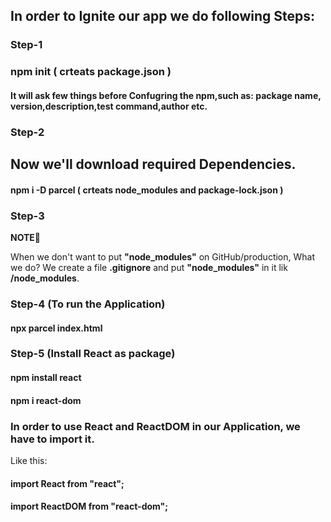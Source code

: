 ## In order to Ignite our app we do following Steps:
### Step-1
### npm init ( crteats package.json )
#### It will ask few things before Confugring the npm,such as: package name, version,description,test command,author etc.

### Step-2
## Now we'll download required Dependencies.
#### npm i -D parcel ( crteats node_modules and package-lock.json )

### Step-3
<b>NOTE📝</b>
<p> When we don't want to put <b>"node_modules"</b> on GitHub/production, What we do? We create a file <b>.gitignore</b> and put <b>"node_modules"</b> in it lik <b>/node_modules</b>.</p>

### Step-4 (To run the Application)
#### npx parcel index.html

### Step-5 (Install React as package)
#### npm install react
#### npm i react-dom

### In order to use React and ReactDOM in our Application, we have to import it.
<p>Like this:</p>
<h4>import React from "react";</h4>
<h4>import  ReactDOM  from "react-dom";</h4>
